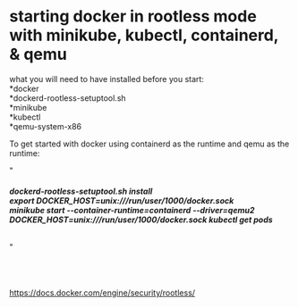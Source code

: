 # starting docker in rootless mode with minikube, kubectl, containerd, & qemu

what you will need to have installed before you start:<br>
*docker<br>
*dockerd-rootless-setuptool.sh<br>
*minikube<br>
*kubectl<br>
*qemu-system-x86<br>

To get started with docker using containerd as the runtime and qemu as the runtime:<br>


"<b><h6>dockerd-rootless-setuptool.sh install<br>
export DOCKER_HOST=unix:///run/user/1000/docker.sock<br>
minikube start --container-runtime=containerd --driver=qemu2<br>
DOCKER_HOST=unix:///run/user/1000/docker.sock kubectl get pods</h6></b>"<br>
<br>
<br>
<br>

https://docs.docker.com/engine/security/rootless/
